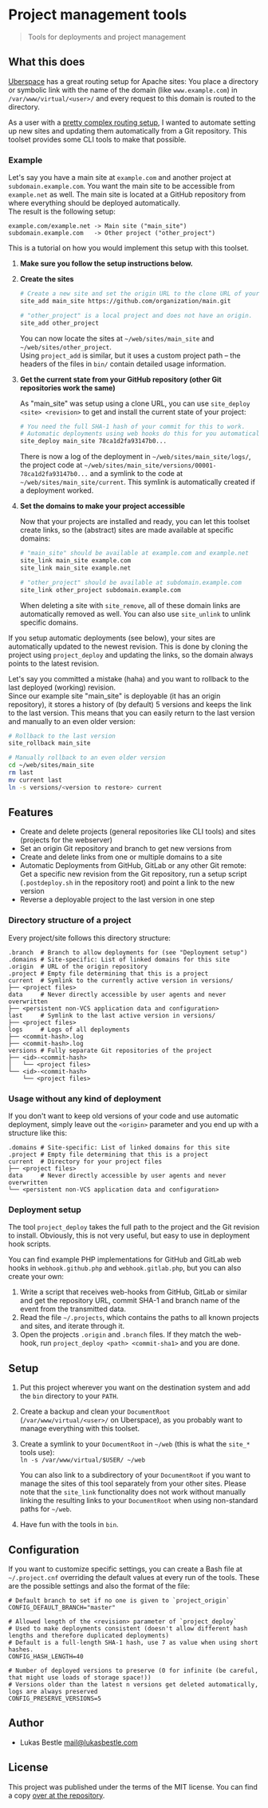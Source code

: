# Project management tools

> Tools for deployments and project management

## What this does

[Uberspace](https://uberspace.de) has a great routing setup for Apache sites: You place a directory or symbolic link with the name of the domain (like `www.example.com`) in `/var/www/virtual/<user>/` and every request to this domain is routed to the directory.

As a user with a [pretty complex routing setup](https://git.lukasbestle.com/groups/sites), I wanted to automate setting up new sites and updating them automatically from a Git repository. This toolset provides some CLI tools to make that possible.

### Example

Let's say you have a main site at `example.com` and another project at `subdomain.example.com`. You want the main site to be accessible from `example.net` as well. The main site is located at a GitHub repository from where everything should be deployed automatically.  
The result is the following setup:

	example.com/example.net -> Main site ("main_site")
	subdomain.example.com   -> Other project ("other_project")

This is a tutorial on how you would implement this setup with this toolset.

1. **Make sure you follow the setup instructions below.**
2. **Create the sites**
   
   ```bash
   # Create a new site and set the origin URL to the clone URL of your GitHub repository.
   site_add main_site https://github.com/organization/main.git
   
   # "other_project" is a local project and does not have an origin.
   site_add other_project
   ```
   
   You can now locate the sites at `~/web/sites/main_site` and `~/web/sites/other_project`.  
   Using `project_add` is similar, but it uses a custom project path – the headers of the files in `bin/` contain detailed usage information.
3. **Get the current state from your GitHub repository (other Git repositories work the same)**
   
   As "main_site" was setup using a clone URL, you can use `site_deploy <site> <revision>` to get and install the current state of your project:
   
   ```bash
   # You need the full SHA-1 hash of your commit for this to work.
   # Automatic deployments using web hooks do this for you automatically.
   site_deploy main_site 78ca1d2fa93147b0...
   ```
   
   There is now a log of the deployment in `~/web/sites/main_site/logs/`, the project code at `~/web/sites/main_site/versions/00001-78ca1d2fa93147b0...` and a symlink to the code at `~/web/sites/main_site/current`. This symlink is automatically created if a deployment worked.
4. **Set the domains to make your project accessible**
   
   Now that your projects are installed and ready, you can let this toolset create links, so the (abstract) sites are made available at specific domains:
   
   ```bash
   # "main_site" should be available at example.com and example.net
   site_link main_site example.com
   site_link main_site example.net
   
   # "other_project" should be available at subdomain.example.com
   site_link other_project subdomain.example.com
   ```
   
   When deleting a site with `site_remove`, all of these domain links are automatically removed as well. You can also use `site_unlink` to unlink specific domains.

If you setup automatic deployments (see below), your sites are automatically updated to the newest revision. This is done by cloning the project using `project_deploy` and updating the links, so the domain always points to the latest revision.

Let's say you committed a mistake (haha) and you want to rollback to the last deployed (working) revision.  
Since our example site "main_site" is deployable (it has an origin repository), it stores a history of (by default) 5 versions and keeps the link to the last version. This means that you can easily return to the last version and manually to an even older version:

```bash
# Rollback to the last version
site_rollback main_site

# Manually rollback to an even older version
cd ~/web/sites/main_site
rm last
mv current last
ln -s versions/<version to restore> current
```

## Features

- Create and delete projects (general repositories like CLI tools) and sites (projects for the webserver)
- Set an origin Git repository and branch to get new versions from
- Create and delete links from one or multiple domains to a site
- Automatic Deployments from GitHub, GitLab or any other Git remote: Get a specific new revision from the Git repository, run a setup script (`.postdeploy.sh` in the repository root) and point a link to the new version
- Reverse a deployable project to the last version in one step

### Directory structure of a project

Every project/site follows this directory structure:

	.branch  # Branch to allow deployments for (see "Deployment setup")
	.domains # Site-specific: List of linked domains for this site
	.origin  # URL of the origin repository
	.project # Empty file determining that this is a project
	current  # Symlink to the currently active version in versions/
	├── <project files>
	data     # Never directly accessible by user agents and never overwritten
	├── <persistent non-VCS application data and configuration>
	last     # Symlink to the last active version in versions/
	├── <project files>
	logs     # Logs of all deployments
	├── <commit-hash>.log
	├── <commit-hash>.log
	versions # Fully separate Git repositories of the project
	├── <id>-<commit-hash>
	│   └── <project files>
	└── <id>-<commit-hash>
	    └── <project files>

### Usage without any kind of deployment

If you don't want to keep old versions of your code and use automatic deployment, simply leave out the `<origin>` parameter and you end up with a structure like this:

	.domains # Site-specific: List of linked domains for this site
	.project # Empty file determining that this is a project
	current  # Directory for your project files
	├── <project files>
	data     # Never directly accessible by user agents and never overwritten
	└── <persistent non-VCS application data and configuration>

### Deployment setup

The tool `project_deploy` takes the full path to the project and the Git revision to install. Obviously, this is not very useful, but easy to use in deployment hook scripts.

You can find example PHP implementations for GitHub and GitLab web hooks in `webhook.github.php` and `webhook.gitlab.php`, but you can also create your own:

1. Write a script that receives web-hooks from GitHub, GitLab or similar and get the repository URL, commit SHA-1 and branch name of the event from the transmitted data.
2. Read the file `~/.projects`, which contains the paths to all known projects and sites, and iterate through it.
3. Open the projects `.origin` and `.branch` files. If they match the web-hook, run `project_deploy <path> <commit-sha1>` and you are done.

## Setup

1. Put this project wherever you want on the destination system and add the `bin` directory to your `PATH`.
2. Create a backup and clean your `DocumentRoot` (`/var/www/virtual/<user>/` on Uberspace), as you probably want to manage everything with this toolset.
3. Create a symlink to your `DocumentRoot` in `~/web` (this is what the `site_*` tools use):  
   `ln -s /var/www/virtual/$USER/ ~/web`
   
   You can also link to a subdirectory of your `DocumentRoot` if you want to manage the sites of this tool separately from your other sites. Please note that the `site_link` functionality does not work without manually linking the resulting links to your `DocumentRoot` when using non-standard paths for `~/web`.
4. Have fun with the tools in `bin`.

## Configuration

If you want to customize specific settings, you can create a Bash file at `~/.project.cnf` overriding the default values at every run of the tools. These are the possible settings and also the format of the file:

	# Default branch to set if no one is given to `project_origin`
	CONFIG_DEFAULT_BRANCH="master"
	
	# Allowed length of the <revision> parameter of `project_deploy`
	# Used to make deployments consistent (doesn't allow different hash lengths and therefore duplicated deployments)
	# Default is a full-length SHA-1 hash, use 7 as value when using short hashes.
	CONFIG_HASH_LENGTH=40
	
	# Number of deployed versions to preserve (0 for infinite (be careful, that might use loads of storage space!))
	# Versions older than the latest n versions get deleted automatically, logs are always preserved
	CONFIG_PRESERVE_VERSIONS=5

## Author

- Lukas Bestle <mail@lukasbestle.com>

## License

This project was published under the terms of the MIT license. You can find a copy [over at the repository](https://git.lukasbestle.com/tools/misc/blob/master/LICENSE.md).
